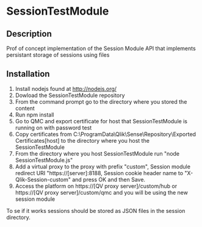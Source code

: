 # SessionTestModule

## Description
Prof of concept implementation of the Session Module API that implements persistant storage of sessions using files

## Installation
1. Install nodejs found at http://nodejs.org/
2. Dowload the SessionTestModule repository
3. From the command prompt go to the directory where you stored the content
4. Run npm install
5. Go to QMC and export certificate for host that SessionTestModule is running on with password test
6. Copy certificates from C:\ProgramData\Qlik\Sense\Repository\Exported Certificates\[host] to the directory where you host the SessionTestModule
7. From the directory where you host SessionTestModule run "node SessionTestModule.js"
8. Add a virtual proxy to the proxy with prefix "custom", Session module redirect URI "https://[server]:8188, Session cookie header name to "X-Qlik-Session-custom" and press OK and then Save.
9. Access the platform on https://[QV proxy server]/custom/hub or https://[QV proxy server]/custom/qmc and you will be using the new session module

To se if it works sessions should be stored as JSON files in the session directory.